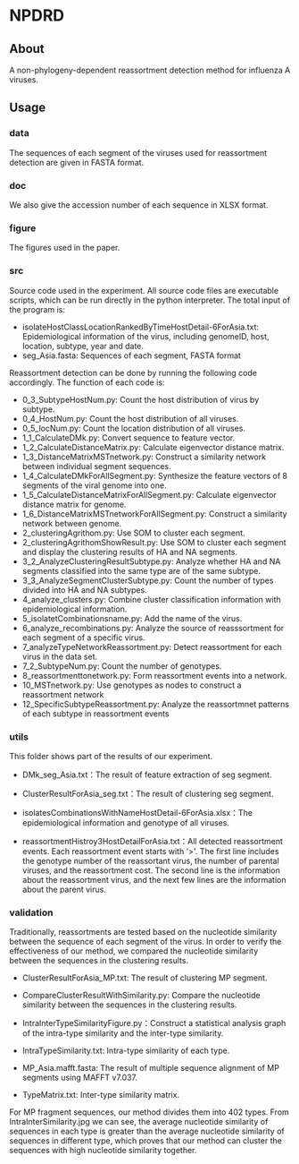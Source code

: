 # NPDRD

## About

A non-phylogeny-dependent reassortment detection method for influenza A viruses.

## Usage

### data

The sequences of each segment of the viruses used for reassortment detection are given in FASTA format.

### doc

We also give the accession number of each sequence in XLSX format.

### figure

The figures used in the paper.

### src

Source code used in the experiment. All source code files are executable scripts, which can be run directly in the python interpreter. The total input of the program is: 

* isolateHostClassLocationRankedByTimeHostDetail-6ForAsia.txt: Epidemiological information of the virus, including genomeID, host, location, subtype, year and date.
* seg_Asia.fasta: Sequences of each segment, FASTA format

Reassortment detection can be done by running the following code accordingly. The function of each code is:

* 0_3_SubtypeHostNum.py: Count the host distribution of virus by subtype.
* 0_4_HostNum.py: Count the host distribution of all viruses.
* 0_5_locNum.py: Count the location distribution of all viruses.
* 1_1_CalculateDMk.py: Convert sequence to feature vector.
* 1_2_CalculateDistanceMatrix.py: Calculate eigenvector distance matrix.
* 1_3_DistanceMatrixMSTnetwork.py: Construct a similarity network between individual segment sequences.
* 1_4_CalculateDMkForAllSegment.py: Synthesize the feature vectors of 8 segments of the viral genome into one.
* 1_5_CalculateDistanceMatrixForAllSegment.py: Calculate eigenvector distance matrix for genome.
* 1_6_DistanceMatrixMSTnetworkForAllSegment.py: Construct a similarity network between genome.
* 2_clusteringAgrithom.py: Use SOM to cluster each segment.
* 2_clusteringAgrithomShowResult.py: Use SOM to cluster each segment and display the clustering results of HA and NA segments.
* 3_2_AnalyzeClusteringResultSubtype.py: Analyze whether HA and NA segments classified into the same type are of the same subtype.
* 3_3_AnalyzeSegmentClusterSubtype.py: Count the number of types divided into HA and NA subtypes.
* 4_analyze_clusters.py: Combine cluster classification information with epidemiological information.
* 5_isolatetCombinationsname.py: Add the name of the virus.
* 6_analyze_recombinations.py: Analyze the source of reasssortment for each segment of a specific virus.
* 7_analyzeTypeNetworkReassortment.py: Detect reassortment for each virus in the data set.
* 7_2_SubtypeNum.py: Count the number of genotypes.
* 8_reassortmenttonetwork.py: Form reassortment events into a network.
* 10_MSTnetwork.py: Use genotypes as nodes to construct a reassortment network
* 12_SpecificSubtypeReassortment.py: Analyze the reassortmnet patterns of each subtype in reassortment events

### utils

This folder shows part of the results of our experiment.

* DMk_seg_Asia.txt：The result of feature extraction of seg segment.

* ClusterResultForAsia_seg.txt：The result of clustering seg segment.

* isolatesCombinationsWithNameHostDetail-6ForAsia.xlsx：The epidemiological information and genotype of all viruses.

* reassortmentHistroy3HostDetailForAsia.txt：All detected reassortment events. Each reassortment event starts with '>'. The first line includes the genotype number of the reassortant virus, the number of parental viruses, and the reassortment cost. The second line is the information about the reassortment virus, and the next few lines are the information about the parent virus.

### validation

Traditionally, reassortments are tested based on the nucleotide similarity between the sequence of each segment of the virus. In order to verify the effectiveness of our method, we compared the nucleotide similarity between the sequences in the clustering results. 

* ClusterResultForAsia_MP.txt: The result of clustering MP segment.

* CompareClusterResultWithSimilarity.py: Compare the nucleotide similarity between the sequences in the clustering results.

* IntraInterTypeSimilarityFigure.py：Construct a statistical analysis graph of the intra-type similarity and the inter-type similarity.

* IntraTypeSimilarity.txt: Intra-type similarity of each type.

* MP_Asia.mafft.fasta: The result of multiple sequence alignment of MP segments using MAFFT v7.037.

* TypeMatrix.txt: Inter-type similarity matrix.

For MP fragment sequences, our method divides them into 402 types. From IntraInterSimilarity.jpg we can see, the average nucleotide similarity of sequences in each type is greater than the average nucleotide similarity of sequences in different type, which proves that our method can cluster the sequences with high nucleotide similarity together.